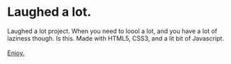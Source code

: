 # Laughed a lot.

Laughed a lot project.
When you need to loool a lot, and you have a lot of laziness though. Is this. Made with HTML5, CSS3, and a lit bit of Javascript.
<br>
<br>
<a href="https://saulofilho.github.io/laughed-a-lot/" target="_blank">Enjoy.</a>

